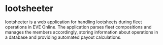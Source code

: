 lootsheeter
===========

lootsheeter is a web application for handling lootsheets during fleet operations in EVE Online. The application parses fleet compositions and manages the members accordingly, storing information about operations in a database and providing automated payout calculations.
